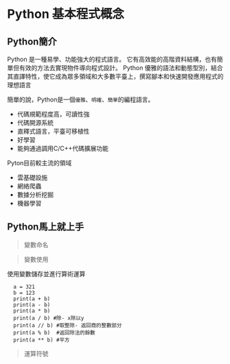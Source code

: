 # Python 基本程式概念

## Python簡介

Python 是一種易學、功能強大的程式語言。 它有高效能的高階資料結構，也有簡單但有效的方法去實現物件導向程式設計。 Python 優雅的語法和動態型別，結合其直譯特性，使它成為眾多領域和大多數平臺上，撰寫腳本和快速開發應用程式的理想語言

簡單的說，Python是一個`優雅`、`明確`、`簡單`的編程語言。
- 代碼規範程度高，可讀性強
- 代碼開源系統
- 直釋式語言，平臺可移植性
- 好學習
- 能夠通過調用C/C++代碼擴展功能
  
Pyton目前較主流的領域
- 雲基礎設施 
- 網絡爬蟲 
- 數據分析挖掘 
- 機器學習 

## Python馬上就上手
>變數命名

>變數使用

使用變數儲存並進行算術運算
```
  a = 321
  b = 123
  print(a + b)
  print(a - b)
  print(a * b)
  print(a / b) #除- x除以y
  print(a // b) #取整除- 返回商的整數部分
  print(a % b)  #返回除法的餘數
  print(a ** b) #平方
```
>運算符號
